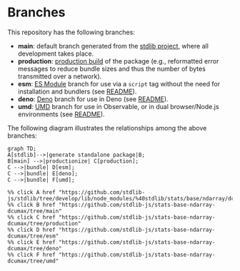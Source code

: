 <!--

@license Apache-2.0

Copyright (c) 2022 The Stdlib Authors.

Licensed under the Apache License, Version 2.0 (the "License");
you may not use this file except in compliance with the License.
You may obtain a copy of the License at

    http://www.apache.org/licenses/LICENSE-2.0

Unless required by applicable law or agreed to in writing, software
distributed under the License is distributed on an "AS IS" BASIS,
WITHOUT WARRANTIES OR CONDITIONS OF ANY KIND, either express or implied.
See the License for the specific language governing permissions and
limitations under the License.

-->

# Branches

This repository has the following branches:

-   **main**: default branch generated from the [stdlib project][stdlib-url], where all development takes place.
-   **production**: [production build][production-url] of the package (e.g., reformatted error messages to reduce bundle sizes and thus the number of bytes transmitted over a network).
-   **esm**: [ES Module][esm-url] branch for use via a `script` tag without the need for installation and bundlers (see [README][esm-readme]).
-   **deno**: [Deno][deno-url] branch for use in Deno (see [README][deno-readme]).
-   **umd**: [UMD][umd-url] branch for use in Observable, or in dual browser/Node.js environments (see [README][umd-readme]).

The following diagram illustrates the relationships among the above branches:

```mermaid
graph TD;
A[stdlib]-->|generate standalone package|B;
B[main] -->|productionize| C[production];
C -->|bundle| D[esm];
C -->|bundle| E[deno];
C -->|bundle| F[umd];

%% click A href "https://github.com/stdlib-js/stdlib/tree/develop/lib/node_modules/%40stdlib/stats/base/ndarray/dcumax"
%% click B href "https://github.com/stdlib-js/stats-base-ndarray-dcumax/tree/main"
%% click C href "https://github.com/stdlib-js/stats-base-ndarray-dcumax/tree/production"
%% click D href "https://github.com/stdlib-js/stats-base-ndarray-dcumax/tree/esm"
%% click E href "https://github.com/stdlib-js/stats-base-ndarray-dcumax/tree/deno"
%% click F href "https://github.com/stdlib-js/stats-base-ndarray-dcumax/tree/umd"
```

[stdlib-url]: https://github.com/stdlib-js/stdlib/tree/develop/lib/node_modules/%40stdlib/stats/base/ndarray/dcumax
[production-url]: https://github.com/stdlib-js/stats-base-ndarray-dcumax/tree/production
[deno-url]: https://github.com/stdlib-js/stats-base-ndarray-dcumax/tree/deno
[deno-readme]: https://github.com/stdlib-js/stats-base-ndarray-dcumax/blob/deno/README.md
[umd-url]: https://github.com/stdlib-js/stats-base-ndarray-dcumax/tree/umd
[umd-readme]: https://github.com/stdlib-js/stats-base-ndarray-dcumax/blob/umd/README.md
[esm-url]: https://github.com/stdlib-js/stats-base-ndarray-dcumax/tree/esm
[esm-readme]: https://github.com/stdlib-js/stats-base-ndarray-dcumax/blob/esm/README.md